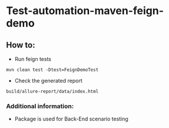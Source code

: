 # Test-automation-maven-feign-demo

## How to:
* Run feign tests

`mvn clean test -Dtest=FeignDemoTest`

* Check the generated report

`build/allure-report/data/index.html`

### Additional information:

* Package is used for Back-End scenario testing
